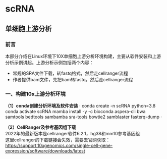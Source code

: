 # scRNA
## 单细胞上游分析
### 前言
本部分介绍在Linux环境下10X单细胞上游分析环境构建，主要从软件安装和上游分析示例讲起。上游分析示例包括两个内容：
* 常规的SRA文件下载，转fastq格式，然后走cellranger流程
* 作者提供bam文件，先把bam转fastq，然后走cellranger流程

### 一、构建10x上游分析环境
**（1）conda创建分析环境及软件安装**
·
conda create -n scRNA python=3.8
conda activate scRNA
mamba install -y -c bioconda aspera-cli bwa samtools bedtools sambamba sra-tools bowtie2 samblaster fasterq-dump
·

**（2）CellRanger及参考基因组下载** \
2022年的最新版本是cellranger软件6.2.1，hg38和mm10参考基因组 \
这里cellranger的下载链接会失效，需要去官网获取：https://support.10xgenomics.com/single-cell-gene-expression/software/downloads/latest
